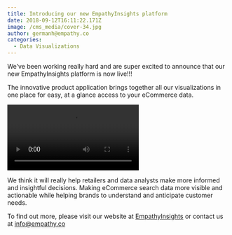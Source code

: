 ```yaml
---
title: Introducing our new EmpathyInsights platform
date: 2018-09-12T16:11:22.171Z
image: /cms_media/cover-34.jpg
author: germanh@empathy.co
categories:
  - Data Visualizations
---
```

We’ve been working really hard and are super excited to announce that our new EmpathyInsights platform is now live!!!

The innovative product application brings together all our visualizations in one place for easy, at a glance access to your eCommerce data.

<video controls poster=""><source src="/cms_media/insight-app.mp4" type="video/mp4"></video>

We think it will really help retailers and data analysts make more informed and insightful decisions. Making eCommerce search data more visible and actionable while helping brands to understand and anticipate customer needs.

To find out more, please visit our website at [EmpathyInsights](https://www.empathy.co/services/empathy-insight/) or contact us at [info@empathy.co](mailto:info@empathy.co)
